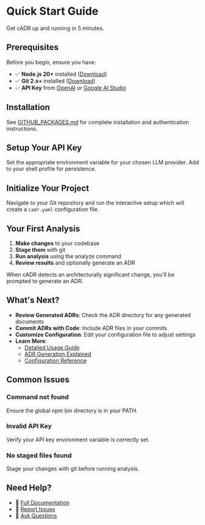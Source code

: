# Quick Start Guide

Get cADR up and running in 5 minutes.

## Prerequisites

Before you begin, ensure you have:

- ✅ **Node.js 20+** installed ([Download](https://nodejs.org/))
- ✅ **Git 2.x+** installed ([Download](https://git-scm.com/))
- ✅ **API Key** from [OpenAI](https://platform.openai.com/api-keys) or [Google AI Studio](https://aistudio.google.com/app/apikey)

## Installation

See [GITHUB_PACKAGES.md](./GITHUB_PACKAGES.md) for complete installation and authentication instructions.

## Setup Your API Key

Set the appropriate environment variable for your chosen LLM provider. Add to your shell profile for persistence.

## Initialize Your Project

Navigate to your Git repository and run the interactive setup which will create a `cadr.yaml` configuration file.

## Your First Analysis

1. **Make changes** to your codebase
2. **Stage them** with git
3. **Run analysis** using the analyze command
4. **Review results** and optionally generate an ADR

When cADR detects an architecturally significant change, you'll be prompted to generate an ADR.

## What's Next?

- **Review Generated ADRs**: Check the ADR directory for any generated documents
- **Commit ADRs with Code**: Include ADR files in your commits
- **Customize Configuration**: Edit your configuration file to adjust settings
- **Learn More**:
  - [Detailed Usage Guide](./USAGE.md)
  - [ADR Generation Explained](./ADR_GENERATION.md)
  - [Configuration Reference](./USAGE.md#configuration)

## Common Issues

### Command not found

Ensure the global npm bin directory is in your PATH.

### Invalid API Key

Verify your API key environment variable is correctly set.

### No staged files found

Stage your changes with git before running analysis.

## Need Help?

- 📖 [Full Documentation](./USAGE.md)
- 🐛 [Report Issues](https://github.com/YotpoLtd/cADR/issues)
- 💬 [Ask Questions](https://github.com/YotpoLtd/cADR/discussions)

